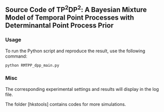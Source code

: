 ## Source Code of TP$^2$DP$^2$: A Bayesian Mixture Model of Temporal Point Processes with Determinantal Point Process Prior

### Usage

To run the Python script and reproduce the result, use the following command:

```bash
python RMTPP_dpp_main.py
```
### Misc
The corresponding experimental settings and results will display in the log file.

The folder [hkstools] contains codes for more simulations.
